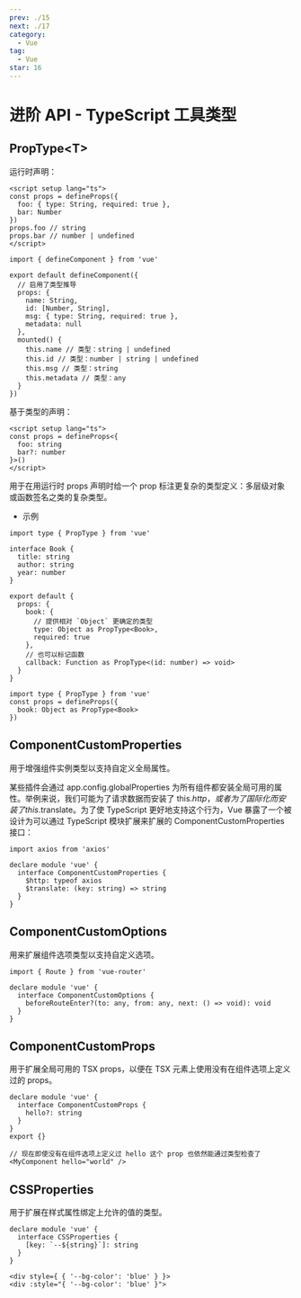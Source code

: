 ```yaml
---
prev: ./15
next: ./17
category:
  - Vue
tag:
  - Vue
star: 16
---
```


# 进阶 API - TypeScript 工具类型

## PropType\<T\>

运行时声明：

```vue:no-line-numbers
<script setup lang="ts">
const props = defineProps({
  foo: { type: String, required: true },
  bar: Number
})
props.foo // string
props.bar // number | undefined
</script>
```

```js:no-line-numbers
import { defineComponent } from 'vue'

export default defineComponent({
  // 启用了类型推导
  props: {
    name: String,
    id: [Number, String],
    msg: { type: String, required: true },
    metadata: null
  },
  mounted() {
    this.name // 类型：string | undefined
    this.id // 类型：number | string | undefined
    this.msg // 类型：string
    this.metadata // 类型：any
  }
})
```

基于类型的声明：

```vue:no-line-numbers
<script setup lang="ts">
const props = defineProps<{
  foo: string
  bar?: number
}>()
</script>
```

用于在用运行时 props 声明时给一个 prop 标注更复杂的类型定义：多层级对象或函数签名之类的复杂类型。

- 示例

```js:no-line-numbers
import type { PropType } from 'vue'

interface Book {
  title: string
  author: string
  year: number
}

export default {
  props: {
    book: {
      // 提供相对 `Object` 更确定的类型
      type: Object as PropType<Book>,
      required: true
    },
    // 也可以标记函数
    callback: Function as PropType<(id: number) => void>
  }
}
```

```js:no-line-numbers
import type { PropType } from 'vue'
const props = defineProps({
  book: Object as PropType<Book>
})
```

## ComponentCustomProperties

用于增强组件实例类型以支持自定义全局属性。

某些插件会通过 app.config.globalProperties 为所有组件都安装全局可用的属性。举例来说，我们可能为了请求数据而安装了 this.$http，或者为了国际化而安装了 this.$translate。为了使 TypeScript 更好地支持这个行为，Vue 暴露了一个被设计为可以通过 TypeScript 模块扩展来扩展的 ComponentCustomProperties 接口：

```js:no-line-numbers
import axios from 'axios'

declare module 'vue' {
  interface ComponentCustomProperties {
    $http: typeof axios
    $translate: (key: string) => string
  }
}
```

## ComponentCustomOptions

用来扩展组件选项类型以支持自定义选项。

```js:no-line-numbers
import { Route } from 'vue-router'

declare module 'vue' {
  interface ComponentCustomOptions {
    beforeRouteEnter?(to: any, from: any, next: () => void): void
  }
}
```

## ComponentCustomProps

用于扩展全局可用的 TSX props，以便在 TSX 元素上使用没有在组件选项上定义过的 props。

```js:no-line-numbers
declare module 'vue' {
  interface ComponentCustomProps {
    hello?: string
  }
}
export {}
```

```js:no-line-numbers
// 现在即使没有在组件选项上定义过 hello 这个 prop 也依然能通过类型检查了
<MyComponent hello="world" />
```

## CSSProperties

用于扩展在样式属性绑定上允许的值的类型。

```js:no-line-numbers
declare module 'vue' {
  interface CSSProperties {
    [key: `--${string}`]: string
  }
}
```

```html:no-line-numbers
<div style={ { '--bg-color': 'blue' } }>
<div :style="{ '--bg-color': 'blue' }">
```
